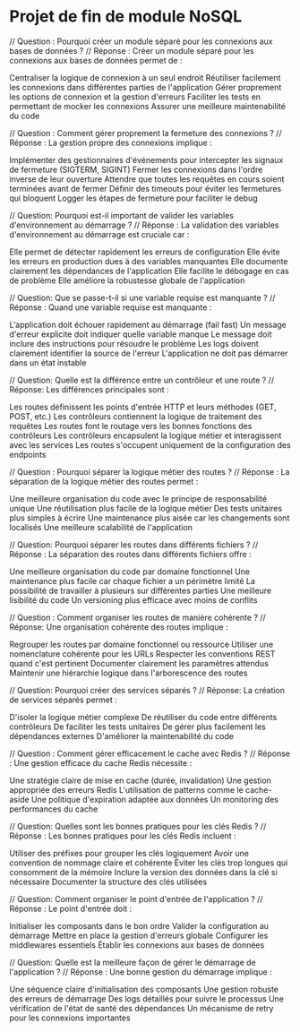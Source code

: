 # Projet de fin de module NoSQL

// Question : Pourquoi créer un module séparé pour les connexions aux bases de données ?
// Réponse :
Créer un module séparé pour les connexions aux bases de données permet de :

Centraliser la logique de connexion à un seul endroit
Réutiliser facilement les connexions dans différentes parties de l'application
Gérer proprement les options de connexion et la gestion d'erreurs
Faciliter les tests en permettant de mocker les connexions
Assurer une meilleure maintenabilité du code

// Question : Comment gérer proprement la fermeture des connexions ?
// Réponse :
La gestion propre des connexions implique :

Implémenter des gestionnaires d'événements pour intercepter les signaux de fermeture (SIGTERM, SIGINT)
Fermer les connexions dans l'ordre inverse de leur ouverture
Attendre que toutes les requêtes en cours soient terminées avant de fermer
Définir des timeouts pour éviter les fermetures qui bloquent
Logger les étapes de fermeture pour faciliter le debug

// Question: Pourquoi est-il important de valider les variables d'environnement au démarrage ?
// Réponse :
La validation des variables d'environnement au démarrage est cruciale car :

Elle permet de détecter rapidement les erreurs de configuration
Elle évite les erreurs en production dues à des variables manquantes
Elle documente clairement les dépendances de l'application
Elle facilite le débogage en cas de problème
Elle améliore la robustesse globale de l'application

// Question: Que se passe-t-il si une variable requise est manquante ?
// Réponse :
Quand une variable requise est manquante :

L'application doit échouer rapidement au démarrage (fail fast)
Un message d'erreur explicite doit indiquer quelle variable manque
Le message doit inclure des instructions pour résoudre le problème
Les logs doivent clairement identifier la source de l'erreur
L'application ne doit pas démarrer dans un état instable

// Question: Quelle est la différence entre un contrôleur et une route ?
// Réponse:
Les différences principales sont :

Les routes définissent les points d'entrée HTTP et leurs méthodes (GET, POST, etc.)
Les contrôleurs contiennent la logique de traitement des requêtes
Les routes font le routage vers les bonnes fonctions des contrôleurs
Les contrôleurs encapsulent la logique métier et interagissent avec les services
Les routes s'occupent uniquement de la configuration des endpoints

// Question : Pourquoi séparer la logique métier des routes ?
// Réponse :
La séparation de la logique métier des routes permet :

Une meilleure organisation du code avec le principe de responsabilité unique
Une réutilisation plus facile de la logique métier
Des tests unitaires plus simples à écrire
Une maintenance plus aisée car les changements sont localisés
Une meilleure scalabilité de l'application

// Question: Pourquoi séparer les routes dans différents fichiers ?
// Réponse :
La séparation des routes dans différents fichiers offre :

Une meilleure organisation du code par domaine fonctionnel
Une maintenance plus facile car chaque fichier a un périmètre limité
La possibilité de travailler à plusieurs sur différentes parties
Une meilleure lisibilité du code
Un versioning plus efficace avec moins de conflits

// Question : Comment organiser les routes de manière cohérente ?
// Réponse:
Une organisation cohérente des routes implique :

Regrouper les routes par domaine fonctionnel ou ressource
Utiliser une nomenclature cohérente pour les URLs
Respecter les conventions REST quand c'est pertinent
Documenter clairement les paramètres attendus
Maintenir une hiérarchie logique dans l'arborescence des routes

// Question: Pourquoi créer des services séparés ?
// Réponse:
La création de services séparés permet :

D'isoler la logique métier complexe
De réutiliser du code entre différents contrôleurs
De faciliter les tests unitaires
De gérer plus facilement les dépendances externes
D'améliorer la maintenabilité du code

// Question : Comment gérer efficacement le cache avec Redis ?
// Réponse :
Une gestion efficace du cache Redis nécessite :

Une stratégie claire de mise en cache (durée, invalidation)
Une gestion appropriée des erreurs Redis
L'utilisation de patterns comme le cache-aside
Une politique d'expiration adaptée aux données
Un monitoring des performances du cache

// Question: Quelles sont les bonnes pratiques pour les clés Redis ?
// Réponse :
Les bonnes pratiques pour les clés Redis incluent :

Utiliser des préfixes pour grouper les clés logiquement
Avoir une convention de nommage claire et cohérente
Éviter les clés trop longues qui consomment de la mémoire
Inclure la version des données dans la clé si nécessaire
Documenter la structure des clés utilisées

// Question: Comment organiser le point d'entrée de l'application ?
// Réponse :
Le point d'entrée doit :

Initialiser les composants dans le bon ordre
Valider la configuration au démarrage
Mettre en place la gestion d'erreurs globale
Configurer les middlewares essentiels
Établir les connexions aux bases de données

// Question: Quelle est la meilleure façon de gérer le démarrage de l'application ?
// Réponse :
Une bonne gestion du démarrage implique :

Une séquence claire d'initialisation des composants
Une gestion robuste des erreurs de démarrage
Des logs détaillés pour suivre le processus
Une vérification de l'état de santé des dépendances
Un mécanisme de retry pour les connexions importantes